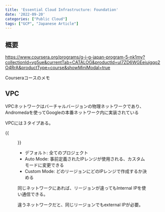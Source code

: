 ```yaml
---
title: 'Essential Cloud Infrastructure: Foundation'
date: '2022-09-20'
categories: ["Public Cloud"]
tags: ["GCP", "Japanese Article"]
---
```


## 概要

https://www.coursera.org/programs/g-i-g-japan-program-5-nk1my?collectionId=vg5ue&currentTab=CATALOG&productId=uI7ZD6WGEeiuigqo2O4RrA&productType=course&showMiniModal=true

Courseraコースのメモ

## VPC

VPCネットワークはバーチャルバージョンの物理ネットワークであり、Andromedaを使ってGoogleの本番ネットワーク内に実装されている

VPCには３タイプある。

{{<figure src="./vpc_network_types.png" alt="VPC network types" width="75%">}}

- デフォルト: 全てのプロジェクト
- Auto Mode: 事前定義されたIPレンジが使用される、カスタムモードに変更できる
- Custom Mode: どのリージョンにどのIPレンジで作成するか決める

同じネットワークにあれば、リージョンが違ってもInternal IPを使い通信できる。

違うネットワークだと、同じリージョンでもexternal IPが必要。


